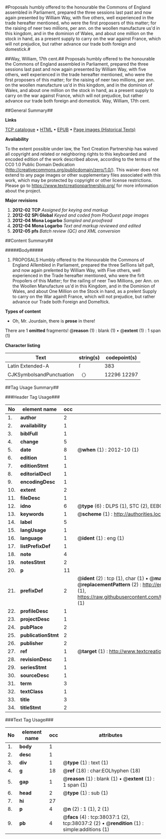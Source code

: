 #Proposals humbly offered to the honourable the Commons of England assembled in Parliament, prepared the three sessions last past and now again presented by William Way, with five others, well experienced in the trade hereafter mentioned, who were the first proposers of this matter; for the raising of neer two millions, per ann. on the woollen manufacture us'd in this kingdom, and in the dominion of Wales, and about one million on the stock in hand, as a present supply to carry on the war against France, which will not prejudice, but rather advance our trade both foreign and domestick.#

##Way, William, 17th cent.##
Proposals humbly offered to the honourable the Commons of England assembled in Parliament, prepared the three sessions last past and now again presented by William Way, with five others, well experienced in the trade hereafter mentioned, who were the first proposers of this matter; for the raising of neer two millions, per ann. on the woollen manufacture us'd in this kingdom, and in the dominion of Wales, and about one million on the stock in hand, as a present supply to carry on the war against France, which will not prejudice, but rather advance our trade both foreign and domestick.
Way, William, 17th cent.

##General Summary##

**Links**

[TCP catalogue](http://www.ota.ox.ac.uk/tcp/)  • 
[HTML](http://tei.it.ox.ac.uk/tcp/Texts-HTML/free/A65/A65325.html)  • 
[EPUB](http://tei.it.ox.ac.uk/tcp/Texts-EPUB/free/A65/A65325.epub) • 
[Page images (Historical Texts)](https://historicaltexts.jisc.ac.uk/eebo-99833560e)

**Availability**

To the extent possible under law, the Text Creation Partnership has waived all copyright and related or neighboring rights to this keyboarded and encoded edition of the work described above, according to the terms of the CC0 1.0 Public Domain Dedication (http://creativecommons.org/publicdomain/zero/1.0/). This waiver does not extend to any page images or other supplementary files associated with this work, which may be protected by copyright or other license restrictions. Please go to https://www.textcreationpartnership.org/ for more information about the project.

**Major revisions**

1. __2012-02__ __TCP__ *Assigned for keying and markup*
1. __2012-02__ __SPi Global__ *Keyed and coded from ProQuest page images*
1. __2012-04__ __Mona Logarbo__ *Sampled and proofread*
1. __2012-04__ __Mona Logarbo__ *Text and markup reviewed and edited*
1. __2012-05__ __pfs__ *Batch review (QC) and XML conversion*

##Content Summary##

#####Body#####

1. PROPOSALS Humbly offered to the Honourable the Commons of England Aſſembled in Parliament, prepared the three Seſſions laſt paſt, and now again preſented by William Way, with Five others, well experienced in the Trade hereafter mentioned, who were the firſt Propoſers of this Matter; for the raiſing of neer Two Millions, per Ann. on the Woollen Manufacture us'd in this Kingdom, and in the Dominion of Wales, and about One Million on the Stock in hand, as a preſent Supply to carry on the War againſt France, which will not prejudice, but rather advance our Trade both Foreign and Domeſtick.

**Types of content**

  * Oh, Mr. Jourdain, there is **prose** in there!

There are 1 **omitted** fragments! 
 @__reason__ (1) : blank (1)  •  @__extent__ (1) : 1 span (1)

**Character listing**


|Text|string(s)|codepoint(s)|
|---|---|---|
|Latin Extended-A|ſ|383|
|CJKSymbolsandPunctuation|〈〉|12296 12297|

##Tag Usage Summary##

###Header Tag Usage###

|No|element name|occ|attributes|
|---|---|---|---|
|1.|__author__|2||
|2.|__availability__|1||
|3.|__biblFull__|1||
|4.|__change__|5||
|5.|__date__|8| @__when__ (1) : 2012-10 (1)|
|6.|__edition__|1||
|7.|__editionStmt__|1||
|8.|__editorialDecl__|1||
|9.|__encodingDesc__|1||
|10.|__extent__|2||
|11.|__fileDesc__|1||
|12.|__idno__|6| @__type__ (6) : DLPS (1), STC (2), EEBO-CITATION (1), PROQUEST (1), VID (1)|
|13.|__keywords__|1| @__scheme__ (1) : http://authorities.loc.gov/ (1)|
|14.|__label__|5||
|15.|__langUsage__|1||
|16.|__language__|1| @__ident__ (1) : eng (1)|
|17.|__listPrefixDef__|1||
|18.|__note__|4||
|19.|__notesStmt__|2||
|20.|__p__|11||
|21.|__prefixDef__|2| @__ident__ (2) : tcp (1), char (1)  •  @__matchPattern__ (2) : ([0-9\-]+):([0-9IVX]+) (1), (.+) (1)  •  @__replacementPattern__ (2) : http://eebo.chadwyck.com/downloadtiff?vid=$1&page=$2 (1), https://raw.githubusercontent.com/textcreationpartnership/Texts/master/tcpchars.xml#$1 (1)|
|22.|__profileDesc__|1||
|23.|__projectDesc__|1||
|24.|__pubPlace__|2||
|25.|__publicationStmt__|2||
|26.|__publisher__|2||
|27.|__ref__|1| @__target__ (1) : http://www.textcreationpartnership.org/docs/. (1)|
|28.|__revisionDesc__|1||
|29.|__seriesStmt__|1||
|30.|__sourceDesc__|1||
|31.|__term__|3||
|32.|__textClass__|1||
|33.|__title__|3||
|34.|__titleStmt__|2||


###Text Tag Usage###

|No|element name|occ|attributes|
|---|---|---|---|
|1.|__body__|1||
|2.|__desc__|1||
|3.|__div__|1| @__type__ (1) : text (1)|
|4.|__g__|18| @__ref__ (18) : char:EOLhyphen (18)|
|5.|__gap__|1| @__reason__ (1) : blank (1)  •  @__extent__ (1) : 1 span (1)|
|6.|__head__|2| @__type__ (1) : sub (1)|
|7.|__hi__|27||
|8.|__p__|4| @__n__ (2) : 1 (1), 2 (1)|
|9.|__pb__|4| @__facs__ (4) : tcp:38037:1 (2), tcp:38037:2 (2)  •  @__rendition__ (1) : simple:additions (1)|
